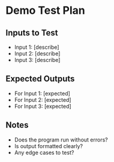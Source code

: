 # Demo Test Plan

## Inputs to Test
- Input 1: [describe]
- Input 2: [describe]
- Input 3: [describe]

## Expected Outputs
- For Input 1: [expected]
- For Input 2: [expected]
- For Input 3: [expected]

## Notes
- Does the program run without errors?
- Is output formatted clearly?
- Any edge cases to test?
